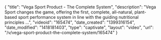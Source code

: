 {
    "title": "Vega Sport Product - The Complete System",
    "description": "Vega Sport changes the game, offering the first, complete, all-natural, plant-based sport performance system in line with the guiding nutritional principles ...",
    "videoid": "165474",
    "date_created": "1399316154",
    "date_modified": "1418181403",
    "type": "captivate",
    "layout": "video",
    "url": "\/v\/vega-sport-product-the-complete-system\/165474"
}